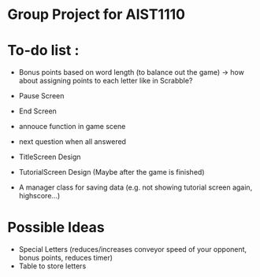# Group Project for AIST1110

# To-do list : 
- Bonus points based on word length (to balance out the game) -> how about assigning points to each letter like in Scrabble?
- Pause Screen
- End Screen
- annouce function in game scene
- next question when all answered

- TitleScreen Design
- TutorialScreen Design (Maybe after the game is finished)
- A manager class for saving data (e.g. not showing tutorial screen again, highscore...)

# Possible Ideas
- Special Letters (reduces/increases conveyor speed of your opponent, bonus points, reduces timer)
- Table to store letters